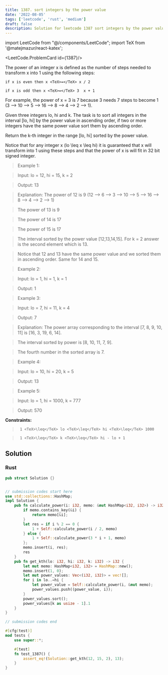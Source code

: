 ```yaml
---
title: 1387. sort integers by the power value
date: '2022-08-05'
tags: ['leetcode', 'rust', 'medium']
draft: false
description: Solution for leetcode 1387 sort integers by the power value
---
```

import LeetCode from "@/components/LeetCode";
import TeX from '@matejmazur/react-katex';

<LeetCode.ProblemCard id={1387}/>
 

  The power of an integer x is defined as the number of steps needed to transform x into 1 using the following steps:

  

  

  	if x is even then x <TeX>=</TeX> x / 2

  	if x is odd then x <TeX>=</TeX> 3  x + 1

  

  

  For example, the power of x <TeX>=</TeX> 3 is 7 because 3 needs 7 steps to become 1 (3 --> 10 --> 5 --> 16 --> 8 --> 4 --> 2 --> 1).

  

  Given three integers lo, hi and k. The task is to sort all integers in the interval [lo, hi] by the power value in ascending order, if two or more integers have the same power value sort them by ascending order.

  

  Return the k-th integer in the range [lo, hi] sorted by the power value.

  

  Notice that for any integer x (lo <TeX>\leq</TeX> x <TeX>\leq</TeX> hi) it is guaranteed that x will transform into 1 using these steps and that the power of x is will fit in 32 bit signed integer.

  

   

 >   Example 1:

  

  

 >   Input: lo <TeX>=</TeX> 12, hi <TeX>=</TeX> 15, k <TeX>=</TeX> 2

 >   Output: 13

 >   Explanation: The power of 12 is 9 (12 --> 6 --> 3 --> 10 --> 5 --> 16 --> 8 --> 4 --> 2 --> 1)

 >   The power of 13 is 9

 >   The power of 14 is 17

 >   The power of 15 is 17

 >   The interval sorted by the power value [12,13,14,15]. For k <TeX>=</TeX> 2 answer is the second element which is 13.

 >   Notice that 12 and 13 have the same power value and we sorted them in ascending order. Same for 14 and 15.

  

  

 >   Example 2:

  

  

 >   Input: lo <TeX>=</TeX> 1, hi <TeX>=</TeX> 1, k <TeX>=</TeX> 1

 >   Output: 1

  

  

 >   Example 3:

  

  

 >   Input: lo <TeX>=</TeX> 7, hi <TeX>=</TeX> 11, k <TeX>=</TeX> 4

 >   Output: 7

 >   Explanation: The power array corresponding to the interval [7, 8, 9, 10, 11] is [16, 3, 19, 6, 14].

 >   The interval sorted by power is [8, 10, 11, 7, 9].

 >   The fourth number in the sorted array is 7.

  

  

 >   Example 4:

  

  

 >   Input: lo <TeX>=</TeX> 10, hi <TeX>=</TeX> 20, k <TeX>=</TeX> 5

 >   Output: 13

  

  

 >   Example 5:

  

  

 >   Input: lo <TeX>=</TeX> 1, hi <TeX>=</TeX> 1000, k <TeX>=</TeX> 777

 >   Output: 570

  

  

   

  **Constraints:**

  

  

 >   	1 <TeX>\leq</TeX> lo <TeX>\leq</TeX> hi <TeX>\leq</TeX> 1000

 >   	1 <TeX>\leq</TeX> k <TeX>\leq</TeX> hi - lo + 1


## Solution
### Rust
```rust
pub struct Solution {}


// submission codes start here
use std::collections::HashMap;
impl Solution {
    pub fn calculate_power(i: i32, memo: &mut HashMap<i32, i32>) -> i32 {
        if memo.contains_key(&i) {
            return memo[&i];
        }
        let res = if i % 2 == 0 {
            1 + Self::calculate_power(i / 2, memo)
        } else {
            1 + Self::calculate_power(3 * i + 1, memo)
        };
        memo.insert(i, res);
        res
    }
    pub fn get_kth(lo: i32, hi: i32, k: i32) -> i32 {
        let mut memo: HashMap<i32, i32> = HashMap::new();
        memo.insert(1, 0);
        let mut power_values: Vec<(i32, i32)> = vec![];
        for i in lo..=hi {
            let power_value = Self::calculate_power(i, &mut memo);
            power_values.push((power_value, i));
        }
        power_values.sort();
        power_values[k as usize - 1].1
    }
}

// submission codes end

#[cfg(test)]
mod tests {
    use super::*;

    #[test]
    fn test_1387() {
        assert_eq!(Solution::get_kth(12, 15, 2), 13);
    }
}

```
